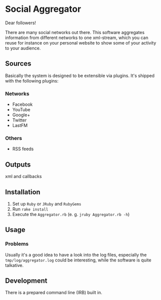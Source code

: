 # Social Aggregator
Dear followers!

There are many social networks out there. This software aggregates information from different networks to one xml-stream, which you can reuse for instance on your personal website to show some of your activity to your audience.

## Sources
Basically the system is designed to be extensible via plugins. It's shipped with the following plugins:

### Networks
- Facebook
- YouTube
- Google+
- Twitter
- LastFM

### Others
- RSS feeds

## Outputs
xml and callbacks

## Installation
1. Set up `Ruby` or `JRuby` and `RubyGems`
2. Run `rake install`
3. Execute the `Aggregator.rb` (e. g. `jruby Aggregator.rb -h`)

## Usage

### Problems
Usually it's a good idea to have a look into the log files, especially the `tmp/log/aggregator.log` could be interesting, while the software is quite talkative. 

## Development
There is a prepared command line (IRB) built in.